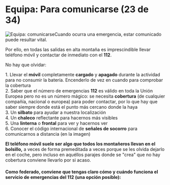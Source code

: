 # Equipa: Para comunicarse (23 de 34)

![Equipa: comunicarse](./gps_files/504152415f434f4d554e494341525f7365c3b1616c65735f736f636f72726f.jpg)Cuando ocurra una emergencia, estar comunicado puede resultar vital.

Por ello, en todas las salidas en alta montaña es imprescindible llevar teléfono móvil y contactar de inmediato con el **112**.

No hay que olvidar:  

1\. Llevar el **móvil** completamente **cargado** y **apagado** durante la actividad para no consumir la batería. Encenderlo de vez en cuando para comprobar la cobertura  
2\. Saber que el número de emergencias **112** es válido en toda la Unión Europea pero no es un número mágico: se necesita **cobertura** (de cualquier compañía, nacional o europea) para poder contactar, por lo que hay que saber siempre donde está el punto más cercano donde la haya  
3\. Un **silbato** para ayudar a nuestra localización  
4\. Un **chaleco** reflectante para hacernos más visibles  
5\. Una **linterna** o **frontal** para ver y hacernos ver   
6\. Conocer el código internacional de **señales de socorro** para comunicarnos a distancia (en la imagen)  

**El teléfono móvil suele ser algo que todos los montañeros llevan en el bolsillo,** a veces de forma premeditada a veces porque se les olvida dejarlo en el coche, pero incluso en aquéllos parajes donde se "crea" que no hay cobertura conviene llevarlo por si acaso.  

#### Como **federado**, conviene que tengas claro cómo y cuándo funciona el servicio de emergencias del 112 (una opción posible):